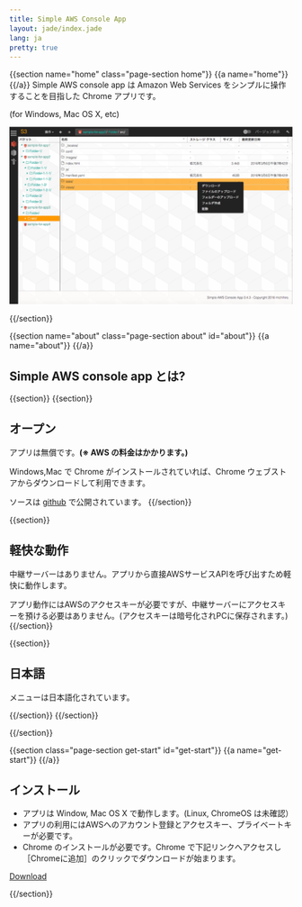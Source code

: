 ```yaml
---
title: Simple AWS Console App
layout: jade/index.jade
lang: ja
pretty: true
---
```


{{section name="home" class="page-section home"}}
{{a name="home"}}
{{/a}}
Simple AWS console app は Amazon Web Services をシンプルに操作することを目指した Chrome アプリです。

(for Windows, Mac OS X, etc)

![screen shot](img/screenshot1-ja.png)

{{/section}}

{{section name="about" class="page-section about" id="about"}}
{{a name="about"}}
{{/a}}
## Simple AWS console app とは?

{{section}}
{{section}}
## オープン

アプリは無償です。__(※ AWS の料金はかかります。)__

Windows,Mac で Chrome がインストールされていれば、Chrome ウェブストアからダウンロードして利用できます。

ソースは [github](https://github.com/michihiro/aws-console-app) で公開されています。
{{/section}}

{{section}}
## 軽快な動作

中継サーバーはありません。アプリから直接AWSサービスAPIを呼び出すため軽快に動作します。

アプリ動作にはAWSのアクセスキーが必要ですが、中継サーバーにアクセスキーを預ける必要はありません。(アクセスキーは暗号化されPCに保存されます。)
{{/section}}

{{section}}
## 日本語

メニューは日本語化されています。

{{/section}}
{{/section}}

{{/section}}

{{section class="page-section get-start" id="get-start"}}
{{a name="get-start"}}
{{/a}}
## インストール

- アプリは Window, Mac OS X で動作します。(Linux, ChromeOS は未確認）
- アプリの利用にはAWSへのアカウント登録とアクセスキー、プライベートキーが必要です。
- Chrome のインストールが必要です。Chrome で下記リンクへアクセスし［Chromeに追加］のクリックでダウンロードが始まります。

[Download](https://chrome.google.com/webstore/detail/aws-console-app/npmoddlmdecogbedcedcnnaikakheell)

{{/section}}

